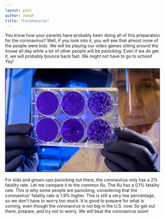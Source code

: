 ```yaml
---
layout: post
author: Jonah
title: "Coronavirus"
---
```


You know how your parents have probably been doing all of this preparation for the coronavirus? Well, if you look into it, you will see that almost none of the people were kids. We will be playing our video games sitting around the house all day while a lot of other people will be panicking. Even if we do get it, we will probably bounce back fast. We might not have to go to school! Yay!

![Photo by CDC on Unsplash](/images/2020-03-01_coronavirus.jpg)

For kids and grown-ups panicking out there, the coronavirus only has a 2% fatality rate. Let me compare it to the common flu. The flu has a 0.1% fatality rate. This is why some people are panicking, considering that the coronavirus' fatality rate is 1.9% higher. This is still a very low percentage, so we don't have to worry too much. It is good to prepare for what is coming, even though the coronavirus is not big in the U.S. now. So get out there, prepare, and try not to worry. We will beat the coronavirus soon!
